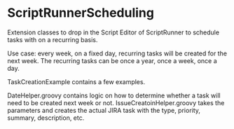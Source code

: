 # ScriptRunnerScheduling
Extension classes to drop in the Script Editor of ScriptRunner to schedule tasks with on a recurring basis.

Use case: every week, on a fixed day, recurring tasks will be created for the next week.
The recurring tasks can be once a year, once a week, once a day. 

TaskCreationExample contains a few examples.

DateHelper.groovy contains logic on how to determine whether a task will need to be created next week or not.
IssueCreatoinHelper.groovy takes the parameters and creates the actual JIRA task with the type, priority, summary, description, etc.
